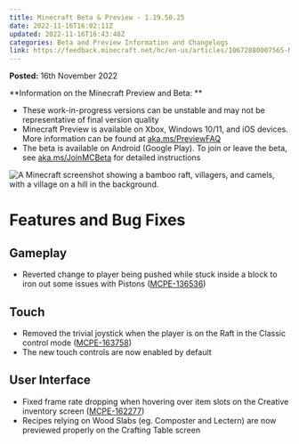 ```yaml
---
title: Minecraft Beta & Preview - 1.19.50.25
date: 2022-11-16T16:02:11Z
updated: 2022-11-16T16:43:48Z
categories: Beta and Preview Information and Changelogs
link: https://feedback.minecraft.net/hc/en-us/articles/10672880007565-Minecraft-Beta-Preview-1-19-50-25
---
```


**Posted:** 16th November 2022

**Information on the Minecraft Preview and Beta: **

-   These work-in-progress versions can be unstable and may not be representative of final version quality
-   Minecraft Preview is available on Xbox, Windows 10/11, and iOS devices. More information can be found at [aka.ms/PreviewFAQ](http://aka.ms/PreviewFAQ)
-   The beta is available on Android (Google Play). To join or leave the beta, see [aka.ms/JoinMCBeta](https://aka.ms/JoinMCBeta) for detailed instructions

![A Minecraft screenshot showing a bamboo raft, villagers, and camels, with a village on a hill in the background.](https://feedback.minecraft.net/hc/article_attachments/10672838483469)

# **Features and Bug Fixes**

## **Gameplay**

-   Reverted change to player being pushed while stuck inside a block to iron out some issues with Pistons ([MCPE-136536](https://bugs.mojang.com/browse/MCPE-136536))

## **Touch**

-   Removed the trivial joystick when the player is on the Raft in the Classic control mode ([MCPE-163758](https://bugs.mojang.com/browse/MCPE-163758))
-   The new touch controls are now enabled by default

## **User Interface**

-   Fixed frame rate dropping when hovering over item slots on the Creative inventory screen ([MCPE-162277](https://bugs.mojang.com/browse/MCPE-162277))
-   Recipes relying on Wood Slabs (eg. Composter and Lectern) are now previewed properly on the Crafting Table screen
